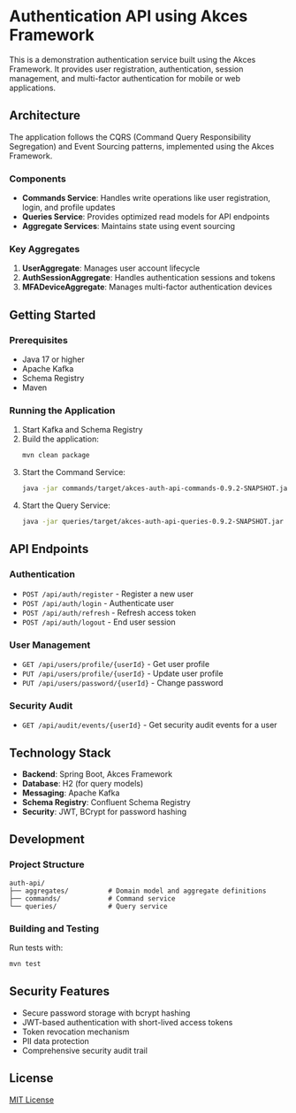 # Authentication API using Akces Framework

This is a demonstration authentication service built using the Akces Framework. It provides user registration, authentication, session management, and multi-factor authentication for mobile or web applications.

## Architecture

The application follows the CQRS (Command Query Responsibility Segregation) and Event Sourcing patterns, implemented using the Akces Framework.

### Components

- **Commands Service**: Handles write operations like user registration, login, and profile updates
- **Queries Service**: Provides optimized read models for API endpoints
- **Aggregate Services**: Maintains state using event sourcing

### Key Aggregates

1. **UserAggregate**: Manages user account lifecycle
2. **AuthSessionAggregate**: Handles authentication sessions and tokens
3. **MFADeviceAggregate**: Manages multi-factor authentication devices

## Getting Started

### Prerequisites

- Java 17 or higher
- Apache Kafka
- Schema Registry
- Maven

### Running the Application

1. Start Kafka and Schema Registry
2. Build the application:
   ```bash
   mvn clean package
   ```
3. Start the Command Service:
   ```bash
   java -jar commands/target/akces-auth-api-commands-0.9.2-SNAPSHOT.jar
   ```
4. Start the Query Service:
   ```bash
   java -jar queries/target/akces-auth-api-queries-0.9.2-SNAPSHOT.jar
   ```

## API Endpoints

### Authentication

- `POST /api/auth/register` - Register a new user
- `POST /api/auth/login` - Authenticate user
- `POST /api/auth/refresh` - Refresh access token
- `POST /api/auth/logout` - End user session

### User Management

- `GET /api/users/profile/{userId}` - Get user profile
- `PUT /api/users/profile/{userId}` - Update user profile
- `PUT /api/users/password/{userId}` - Change password

### Security Audit

- `GET /api/audit/events/{userId}` - Get security audit events for a user

## Technology Stack

- **Backend**: Spring Boot, Akces Framework
- **Database**: H2 (for query models)
- **Messaging**: Apache Kafka
- **Schema Registry**: Confluent Schema Registry
- **Security**: JWT, BCrypt for password hashing

## Development

### Project Structure

```
auth-api/
├── aggregates/          # Domain model and aggregate definitions
├── commands/            # Command service
└── queries/             # Query service
```

### Building and Testing

Run tests with:
```bash
mvn test
```

## Security Features

- Secure password storage with bcrypt hashing
- JWT-based authentication with short-lived access tokens
- Token revocation mechanism
- PII data protection
- Comprehensive security audit trail

## License

[MIT License](LICENSE)